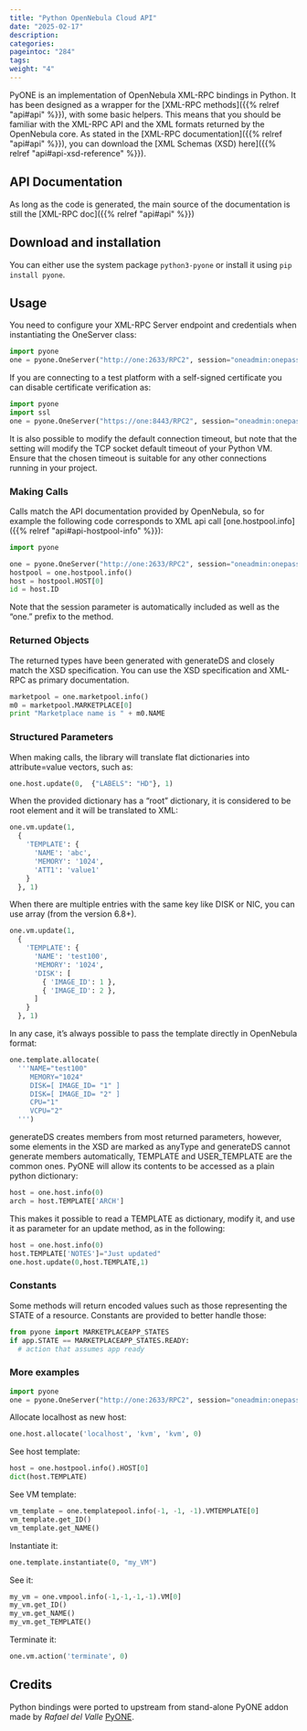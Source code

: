 ```yaml
---
title: "Python OpenNebula Cloud API"
date: "2025-02-17"
description:
categories:
pageintoc: "284"
tags:
weight: "4"
---
```


<a id="python"></a>

<!--# PyONE: OpenNebula Python Bindings -->

PyONE is an implementation of OpenNebula XML-RPC bindings in Python. It has been designed as a wrapper for the [XML-RPC methods]({{% relref "api#api" %}}), with some basic helpers. This means that you should be familiar with the XML-RPC API and the XML formats returned by the OpenNebula core. As stated in the [XML-RPC documentation]({{% relref "api#api" %}}), you can download the [XML Schemas (XSD) here]({{% relref "api#api-xsd-reference" %}}).

## API Documentation

As long as the code is generated, the main source of the documentation is still the [XML-RPC doc]({{% relref "api#api" %}})

## Download and installation

You can either use the system package `python3-pyone` or install it using `pip install pyone`.

## Usage

You need to configure your XML-RPC Server endpoint and credentials when instantiating the OneServer class:

```python
import pyone
one = pyone.OneServer("http://one:2633/RPC2", session="oneadmin:onepass")
```

If you are connecting to a test platform with a self-signed certificate you can disable
certificate verification as:

```python
import pyone
import ssl
one = pyone.OneServer("https://one:8443/RPC2", session="oneadmin:onepass", https_verify=False)
```

It is also possible to modify the default connection timeout, but note that the setting will modify the TCP socket default timeout of your Python VM. Ensure that the chosen timeout is suitable for any other connections running in your project.

### Making Calls

Calls match the API documentation provided by OpenNebula, so for example the following code corresponds to XML api call [one.hostpool.info]({{% relref "api#api-hostpool-info" %}}):

```python
import pyone

one = pyone.OneServer("http://one:2633/RPC2", session="oneadmin:onepass" )
hostpool = one.hostpool.info()
host = hostpool.HOST[0]
id = host.ID
```

Note that the session parameter is automatically included as well as the “one.” prefix to the method.

### Returned Objects

The returned types have been generated with generateDS and closely match the XSD specification.  You can use the XSD specification and  XML-RPC as primary documentation.

```python
marketpool = one.marketpool.info()
m0 = marketpool.MARKETPLACE[0]
print "Marketplace name is " + m0.NAME
```

### Structured Parameters

When making calls, the library will translate flat dictionaries into attribute=value vectors, such as:

```python
one.host.update(0,  {"LABELS": "HD"}, 1)
```

When the provided dictionary has a “root” dictionary, it is considered to be root
element and it will be translated to XML:

```python
one.vm.update(1,
  {
    'TEMPLATE': {
      'NAME': 'abc',
      'MEMORY': '1024',
      'ATT1': 'value1'
    }
  }, 1)
```

When there are multiple entries with the same key like DISK or NIC, you can use array (from the version 6.8+).

```python
one.vm.update(1,
  {
    'TEMPLATE': {
      'NAME': 'test100',
      'MEMORY': '1024',
      'DISK': [
        { 'IMAGE_ID': 1 },
        { 'IMAGE_ID': 2 },
      ]
    }
  }, 1)
```

In any case, it’s always possible to pass the template directly in OpenNebula format:

```python
one.template.allocate(
  '''NAME="test100"
     MEMORY="1024"
     DISK=[ IMAGE_ID= "1" ]
     DISK=[ IMAGE_ID= "2" ]
     CPU="1"
     VCPU="2"
  ''')
```

generateDS creates members from most returned parameters, however, some elements in the XSD are marked as anyType and generateDS cannot generate members automatically, TEMPLATE and USER_TEMPLATE are the common ones. PyONE will allow its contents to be accessed as a plain python dictionary:

```python
host = one.host.info(0)
arch = host.TEMPLATE['ARCH']
```

This makes it possible to read a TEMPLATE as dictionary, modify it, and use it as parameter for an update method, as in the following:

```python
host = one.host.info(0)
host.TEMPLATE['NOTES']="Just updated"
one.host.update(0,host.TEMPLATE,1)
```

### Constants

Some methods will return encoded values such as those representing the STATE of a resource. Constants are provided to better handle those:

```python
from pyone import MARKETPLACEAPP_STATES
if app.STATE == MARKETPLACEAPP_STATES.READY:
  # action that assumes app ready
```

### More examples

```python
import pyone
one = pyone.OneServer("http://one:2633/RPC2", session="oneadmin:onepass" )
```

Allocate localhost as new host:

```python
one.host.allocate('localhost', 'kvm', 'kvm', 0)
```

See host template:

```python
host = one.hostpool.info().HOST[0]
dict(host.TEMPLATE)
```

See VM template:

```python
vm_template = one.templatepool.info(-1, -1, -1).VMTEMPLATE[0]
vm_template.get_ID()
vm_template.get_NAME()
```

Instantiate it:

```python
one.template.instantiate(0, "my_VM")
```

See it:

```python
my_vm = one.vmpool.info(-1,-1,-1,-1).VM[0]
my_vm.get_ID()
my_vm.get_NAME()
my_vm.get_TEMPLATE()
```

Terminate it:

```python
one.vm.action('terminate', 0)
```

## Credits

Python bindings were ported to upstream from stand-alone PyONE addon made by *Rafael del Valle* [PyONE](https://pypi.org/project/pyone/1.0.5/).
